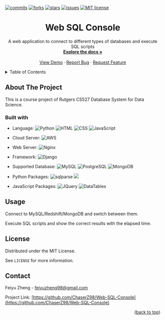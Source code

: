 <div id="top"></div>

[![commits](https://badgen.net/github/commits/ChaserZ98/Web-SQL-Console/main)](https://GitHub.com/ChaserZ98/Web-SQL-Console/graphs/commit-activity)
[![forks](https://badgen.net/github/forks/ChaserZ98/Web-SQL-Console)](https://GitHub.com/ChaserZ98/Web-SQL-Console/network/members)
[![stars](https://badgen.net/github/stars/ChaserZ98/Web-SQL-Console)](https://GitHub.com/ChaserZ98/Web-SQL-Console/stargazers)
[![issues](https://badgen.net/github/issues/ChaserZ98/Web-SQL-Console)](https://GitHub.com/ChaserZ98/Web-SQL-Console/issues/)
[![MIT license](https://img.shields.io/badge/License-MIT-blue.svg)](https://lbesson.mit-license.org/)

<div align="center">
  <h1 align="center">Web SQL Console</h1>
  <p align="center">
    A web application to connect to different types of databases and execute SQL scripts
    <br />
    <a href="https://GitHub.com/ChaserZ98/Web-SQL-Console"><strong>Explore the docs »</strong></a>
    <br />
    <br />
    <a href="https://GitHub.com/ChaserZ98/Web-SQL-Console">View Demo</a>
    ·
    <a href="https://GitHub.com/ChaserZ98/Web-SQL-Console/issues">Report Bug</a>
    ·
    <a href="https://GitHub.com/ChaserZ98/Web-SQL-Console/issues">Request Feature</a>
  </p>
</div>

<details>
  <summary>Table of Contents</summary>
  <ol>
    <li>
      <a href="#about-the-project">About The Project</a>
      <ul>
        <li><a href="#built-with">Built With</a></li>
      </ul>
    </li>
    <li><a href="#usage">Usage</a></li>
    <li><a href="#license">License</a></li>
    <li><a href="#contact">Contact</a></li>
  </ol>
</details>

## About The Project

This is a course project of Rutgers CS527 Database System for Data Science.

### Built with

* Language:
![Python](https://img.shields.io/badge/Python-3776AB?style=for-the-badge&logo=python&logoColor=white)
![HTML](https://img.shields.io/badge/HTML-239120?style=for-the-badge&logo=html5&logoColor=white)
![CSS](	https://img.shields.io/badge/CSS3-1572B6?style=for-the-badge&logo=css3&logoColor=white)
![JavaScript](https://img.shields.io/badge/JavaScript-F7DF1E?style=for-the-badge&logo=javascript&logoColor=black)

* Cloud Server:
![AWS](https://img.shields.io/badge/Amazon_AWS-232F3E?style=for-the-badge&logo=amazon-aws&logoColor=white)

* Web Server:
![Nginx](https://img.shields.io/badge/nginx-%23009639.svg?style=for-the-badge&logo=nginx&logoColor=white)

* Framework:
![Django](https://img.shields.io/badge/Django-092E20?style=for-the-badge&logo=django&logoColor=white)

* Supported Database:
![MySQL](https://img.shields.io/badge/MySQL-00000F?style=for-the-badge&logo=mysql&logoColor=white)
![PostgreSQL](https://img.shields.io/badge/PostgreSQL-316192?style=for-the-badge&logo=postgresql&logoColor=white)
![MongoDB](https://img.shields.io/badge/MongoDB-4EA94B?style=for-the-badge&logo=mongodb&logoColor=white)

* Python Packages:
![sqlparse](https://img.shields.io/badge/sqlparse-0.4.2-brightgreen)
![](https://img.shields.io/badge/mo--sql--parsing-8.146.22081-brightgreen)

* JavaScript Packages:
![JQuery](https://img.shields.io/badge/JQuery-1.8.0-brightgreen)
![DataTables](https://img.shields.io/badge/DataTables-1.10.24-brightgreen)

## Usage

Connect to MySQL/Redshift/MongoDB and switch between them.

Execute SQL scripts and show the correct results with the elapsed time.

## License

Distributed under the MIT License.

See `LICENSE` for more information.

## Contact

Feiyu Zheng - [feiyuzheng98@gmail.com](mailto:feiyuzheng98@gmail.com)

Project Link: [https://github.com/ChaserZ98/Web-SQL-Console](https://github.com/ChaserZ98/Web-SQL-Console)

<p align="right">(<a href="#top">back to top</a>)</p>